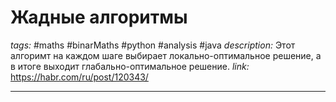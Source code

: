 # Жадные алгоритмы
*tags:* #maths #binarMaths #python #analysis #java
*description:* Этот алгоримт на каждом шаге выбирает локально-оптимальное решение, а в итоге выходит глабально-оптимальное решение.
*link:* https://habr.com/ru/post/120343/

---
